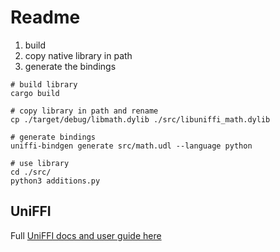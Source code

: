 # Readme

1. build
2. copy native library in path
3. generate the bindings

```shell
# build library
cargo build

# copy library in path and rename
cp ./target/debug/libmath.dylib ./src/libuniffi_math.dylib

# generate bindings
uniffi-bindgen generate src/math.udl --language python

# use library
cd ./src/
python3 additions.py
```

## UniFFI
Full [UniFFI docs and user guide here](https://mozilla.github.io/uniffi-rs/Overview.html)  
